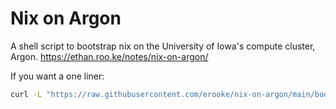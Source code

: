# Nix on Argon

A shell script to bootstrap nix on the University of Iowa's compute cluster,
Argon. <https://ethan.roo.ke/notes/nix-on-argon/>

If you want a one liner:
```sh
curl -L "https://raw.githubusercontent.com/erooke/nix-on-argon/main/bootstrap-nix" | bash -s
```
